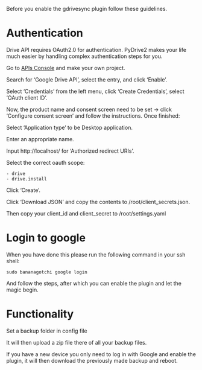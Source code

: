 Before you enable the gdrivesync plugin follow these guidelines.

# Authentication
Drive API requires OAuth2.0 for authentication. PyDrive2 makes your life much easier by handling complex authentication steps for you.

Go to [APIs Console](https://console.developers.google.com/iam-admin/projects) and make your own project.

Search for ‘Google Drive API’, select the entry, and click ‘Enable’.

Select ‘Credentials’ from the left menu, click ‘Create Credentials’, select ‘OAuth client ID’.

Now, the product name and consent screen need to be set -> click ‘Configure consent screen’ and follow the instructions. Once finished:

Select ‘Application type’ to be Desktop application.

Enter an appropriate name.

Input http://localhost/ for ‘Authorized redirect URIs’.

Select the correct oauth scope:

    - drive
    - drive.install

Click ‘Create’.

Click ‘Download JSON’ and copy the contents to /root/client_secrets.json.

Then copy your client_id and client_secret to /root/settings.yaml

# Login to google

When you have done this please run the following command in your ssh shell:

`sudo bananagotchi google login`

And follow the steps, after which you can enable the plugin and let the magic begin.

# Functionality
Set a backup folder in config file

It will then upload a zip file there of all your backup files.

If you have a new device you only need to log in with Google and enable the plugin, it will then download the previously made backup and reboot.
